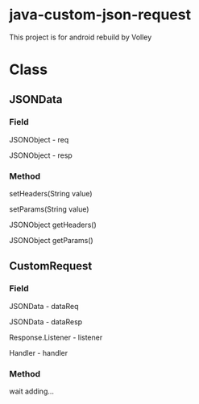 # java-custom-json-request
This project is for android
rebuild by Volley

# Class
## JSONData
### Field
JSONObject - req

JSONObject - resp
### Method
setHeaders(String value)

setParams(String value)

JSONObject getHeaders()

JSONObject getParams()

## CustomRequest
### Field
JSONData - dataReq

JSONData - dataResp

Response.Listener<JSONData> - listener

Handler - handler

### Method

wait adding...
